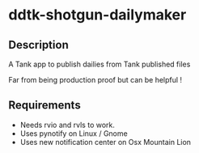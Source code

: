 ddtk-shotgun-dailymaker
=======================

Description
-----------------------
A Tank app to publish dailies from Tank published files

Far from being production proof but can be helpful !

Requirements
-----------------------
* Needs rvio and rvls to work.
* Uses pynotify on Linux / Gnome
* Uses new notification center on Osx Mountain Lion

